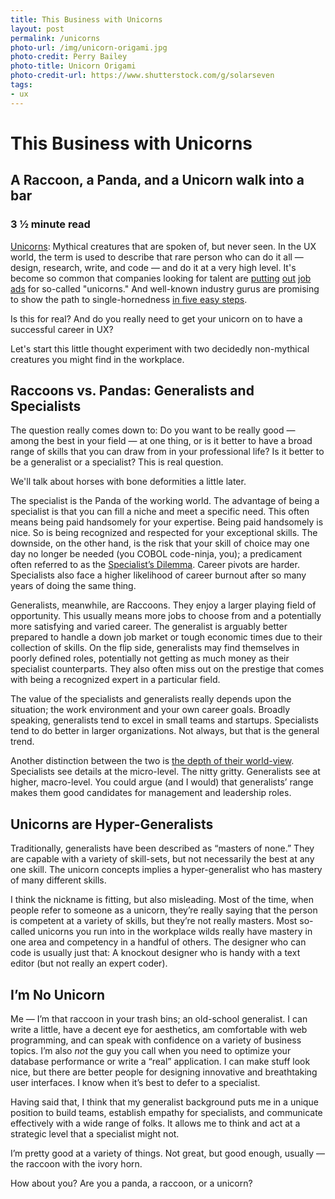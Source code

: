 ```yaml
---
title: This Business with Unicorns
layout: post
permalink: /unicorns
photo-url: /img/unicorn-origami.jpg
photo-credit: Perry Bailey
photo-title: Unicorn Origami
photo-credit-url: https://www.shutterstock.com/g/solarseven
tags:
- ux
---
```


# This Business with Unicorns

## A Raccoon, a Panda, and a Unicorn walk into a bar

### 3 &frac12;  minute read

[Unicorns][1]: Mythical creatures that are spoken of, but never seen. In the UX world, the term is used to describe that rare person who can do it all — design, research, write, and code — and do it at a very high level. It's become so common that companies looking for talent are [putting][2] [out][3] [job][4] [ads][5] for so-called "unicorns." And well-known industry gurus are promising to show the path to single-hornedness [in five easy steps][6].

Is this for real? And do you really need to get your unicorn on to have a successful career in UX?

Let's start this little thought experiment with two decidedly non-mythical creatures you might find in the workplace.

## Raccoons vs. Pandas: Generalists and Specialists

The question really comes down to: Do you want to be really good — among the best in your field — at one thing, or is it better to have a broad range of skills that you can draw from in your professional life? Is it better to be a generalist or a specialist? This is real question. 

We'll talk about horses with bone deformities a little later.

The specialist is the Panda of the working world. The advantage of being a specialist is that you can fill a niche and meet a specific need. This often means being paid handsomely for your expertise. Being paid handsomely is nice. So is being recognized and respected for your exceptional skills. The downside, on the other hand, is the risk that your skill of choice may one day no longer be needed (you COBOL code-ninja, you); a predicament often referred to as the [Specialist’s Dilemma][7]. Career pivots are harder. Specialists also face a higher likelihood of career burnout after so many years of doing the same thing.

Generalists, meanwhile, are Raccoons. They enjoy a larger playing field of opportunity. This usually means more jobs to choose from and a potentially more satisfying and varied career. The generalist is arguably better prepared to handle a down job market or tough economic times due to their collection of skills. On the flip side, generalists may find themselves in poorly defined roles, potentially not getting as much money as their specialist counterparts. They also often miss out on the prestige that comes with being a recognized expert in a particular field.

The value of the specialists and generalists really depends upon the situation; the work environment and your own career goals. Broadly speaking, generalists tend to excel in small teams and startups. Specialists tend to do better in larger organizations. Not always, but that is the general trend.

Another distinction between the two is [the depth of their world-view][8]. Specialists see details at the micro-level. The nitty gritty. Generalists see at higher, macro-level. You could argue (and I would) that generalists’ range makes them good candidates for management and leadership roles. 

## Unicorns are Hyper-Generalists

Traditionally, generalists have been described as “masters of none.” They are capable with a variety of skill-sets, but not necessarily the best at any one skill. The unicorn concepts implies a hyper-generalist who has mastery of many different skills. 

I think the nickname is fitting, but also misleading. Most of the time, when people refer to someone as a unicorn, they’re really saying that the person is competent at a variety of skills, but they’re not really masters. Most so-called unicorns you run into in the workplace wilds really have mastery in one area and competency in a handful of others. The designer who can code is usually just that: A knockout designer who is handy with a text editor (but not really an expert coder).

## I’m No Unicorn

Me — I’m that raccoon in your trash bins; an old-school generalist. I can write a little, have a decent eye for aesthetics, am comfortable with web programming, and can speak with confidence on a variety of business topics. I’m also *not* the guy you call when you need to optimize your database performance or write a “real” application. I can make stuff look nice, but there are better people for designing innovative and breathtaking user interfaces. I know when it’s best to defer to a specialist.

Having said that, I think that my generalist background puts me in a unique position to build teams, establish empathy for specialists, and communicate effectively with a wide range of folks. It allows me to think and act at a strategic level that a specialist might not.

I’m pretty good at a variety of things. Not great, but good enough, usually — the raccoon with the ivory horn.

How about you? Are you a panda, a raccoon, or a unicorn?

[1]:	http://www.paulolyslager.com/ux-full-stack-unicorn-and-how-it-was-born/
[2]:	https://www.linkedin.com/jobs/view/227764042?trkInfo=searchKeywordString%3ADesign%2BUnicorn%2CsearchLocationString%3A%252C%2B%2Cvertical%3Ajobs%2CpageNum%3A1%2Cposition%3A6%2CMSRPsearchId%3A36420659_1477773649263&refId=36420659_1477773649263&recommendedFlavor=SCHOOL_RECRUIT&trk=jobs_jserp_job_listing_text
[3]:	https://www.linkedin.com/jobs/view/202562884?trkInfo=searchKeywordString%3ADesign%2BUnicorn%2CsearchLocationString%3A%252C%2B%2Cvertical%3Ajobs%2CpageNum%3A1%2Cposition%3A7%2CMSRPsearchId%3A36420659_1477773649263&refId=36420659_1477773649263&trk=jobs_jserp_job_listing_text
[4]:	https://www.linkedin.com/jobs/view/217005561?trkInfo=searchKeywordString%3ADesign%2BUnicorn%2CsearchLocationString%3A%252C%2B%2Cvertical%3Ajobs%2CpageNum%3A1%2Cposition%3A10%2CMSRPsearchId%3A36420659_1477773649263&refId=36420659_1477773649263&recommendedFlavor=COMPANY_RECRUIT&trk=jobs_jserp_job_listing_text
[5]:	https://www.linkedin.com/jobs/view/208168879?trkInfo=searchKeywordString%3ADesign%2BUnicorn%2CsearchLocationString%3A%252C%2B%2Cvertical%3Ajobs%2CpageNum%3A1%2Cposition%3A13%2CMSRPsearchId%3A36420659_1477773649263&refId=36420659_1477773649263&trk=jobs_jserp_job_listing_text
[6]:	http://www.uie.com/articles/becoming_a_unicorn/
[7]:	https://futureblind.com/2011/07/29/generalists-vs-specialists-and-the-specialists-dilemma/
[8]:	https://www.quora.com/What-are-the-pros-and-cons-of-becoming-a-generalist